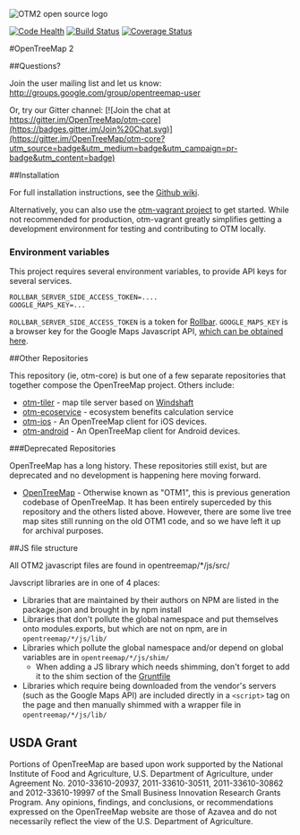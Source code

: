 ![OTM2 open source logo](https://opentreemap.github.io/images/logo@2x.png)

[![Code Health](https://landscape.io/github/OpenTreeMap/otm-core/master/landscape.png)](https://landscape.io/github/OpenTreeMap/otm-core/master)
[![Build Status](https://travis-ci.org/OpenTreeMap/otm-core.svg?branch=master)](https://travis-ci.org/OpenTreeMap/otm-core)
[![Coverage Status](https://coveralls.io/repos/OpenTreeMap/otm-core/badge.png)](https://coveralls.io/r/OpenTreeMap/otm-core)

#OpenTreeMap 2

##Questions?

Join the user mailing list and let us know: 
http://groups.google.com/group/opentreemap-user

Or, try our Gitter channel: [![Join the chat at https://gitter.im/OpenTreeMap/otm-core](https://badges.gitter.im/Join%20Chat.svg)](https://gitter.im/OpenTreeMap/otm-core?utm_source=badge&utm_medium=badge&utm_campaign=pr-badge&utm_content=badge)

##Installation

For full installation instructions, see the [Github 
wiki](https://github.com/OpenTreeMap/otm-core/wiki/Installation-Guide).

Alternatively, you can also use the [otm-vagrant 
project](https://github.com/OpenTreeMap/otm-vagrant) to get started. 
While not recommended for production, otm-vagrant greatly simplifies 
getting a development environment for testing and contributing to OTM locally.

### Environment variables
This project requires several environment variables, to provide API keys for several services.

```
ROLLBAR_SERVER_SIDE_ACCESS_TOKEN=....
GOOGLE_MAPS_KEY=...
```
`ROLLBAR_SERVER_SIDE_ACCESS_TOKEN` is a token for [Rollbar](rollbar.com).
`GOOGLE_MAPS_KEY` is a browser key for the Google Maps Javascript API, [which can be obtained here](https://developers.google.com/maps/documentation/javascript/get-api-key).

##Other Repositories

This repository (ie, otm-core) is but one of a few separate repositories 
that together compose the OpenTreeMap project. Others include:

* [otm-tiler](https://github.com/OpenTreeMap/otm-tiler) - map tile 
server based on [Windshaft](https://github.com/CartoDB/Windshaft)
* [otm-ecoservice](https://github.com/OpenTreeMap/otm-ecoservice) - ecosystem 
benefits calculation service
* [otm-ios](https://github.com/OpenTreeMap/otm-ios) - An 
OpenTreeMap client for iOS devices.
* [otm-android](https://github.com/OpenTreeMap/otm-android) - An OpenTreeMap client for Android devices.



###Deprecated Repositories

OpenTreeMap has a long history. These repositories still exist, but are 
deprecated and no development is happening here moving forward.

* [OpenTreeMap](https://github.com/OpenTreeMap/OpenTreeMap) - Otherwise 
known as "OTM1", this is previous generation codebase of OpenTreeMap. It 
has been entirely superceded by this repository and the others 
listed above. However, there are some live tree map sites still running 
on the old OTM1 code, and so we have left it up for archival purposes.

##JS file structure

All OTM2 javascript files are found in opentreemap/*/js/src/

Javscript libraries are in one of 4 places:
  - Libraries that are maintained by their authors on NPM are listed in the package.json and brought in by npm install
  - Libraries that don't pollute the global namespace and put themselves onto modules.exports, but which are not on npm, are in `opentreemap/*/js/lib/`
  - Libraries which pollute the global namespace and/or depend on global variables are in `opentreemap/*/js/shim/`
    * When adding a JS library which needs shimming, don't forget to add it to the shim section of the [Gruntfile](Gruntfile.js)
  - Libraries which require being downloaded from the vendor's servers (such as the Google Maps API) are included directly in a `<script>` tag on the page and then manually shimmed with a wrapper file in `opentreemap/*/js/lib/`

USDA Grant
---------------
Portions of OpenTreeMap are based upon work supported by the National Institute of Food and Agriculture, U.S. Department of Agriculture, under Agreement No. 2010-33610-20937, 2011-33610-30511, 2011-33610-30862 and 2012-33610-19997 of the Small Business Innovation Research Grants Program. Any opinions, findings, and conclusions, or recommendations expressed on the OpenTreeMap website are those of Azavea and do not necessarily reflect the view of the U.S. Department of Agriculture.

